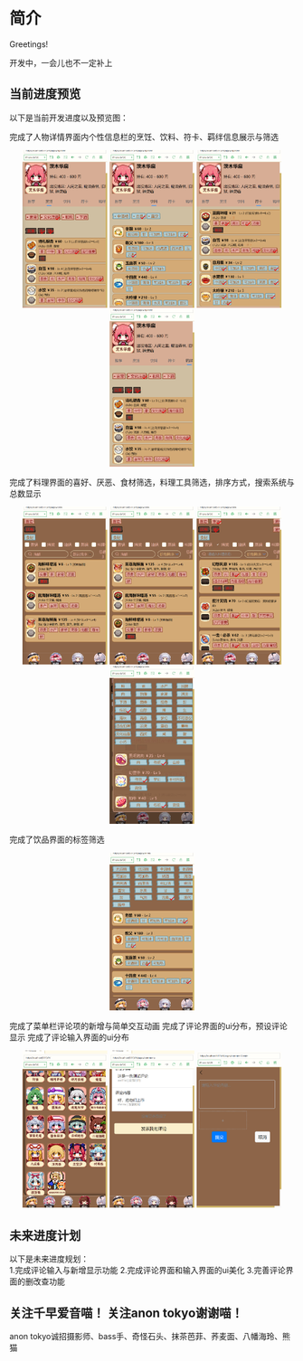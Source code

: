 # 简介

Greetings!

开发中，一会儿也不一定补上

## 当前进度预览

以下是当前开发进度以及预览图：  

完成了人物详情界面内个性信息栏的烹饪、饮料、符卡、羁绊信息展示与筛选    
<p align="center">
  <img src="./info/update_514_npc1.png" width="150">
  <img src="./info/update_514_npc2.png" width="150">
  <img src="./info/update_514_npc3.png" width="150">
  <img src="./info/update_514_npc4.png" width="150">
</p>  

完成了料理界面的喜好、厌恶、食材筛选，料理工具筛选，排序方式，搜索系统与总数显示    
<p align="center">
  <img src="./info/update_514_cook1.png" width="150">
  <img src="./info/update_514_cook2.png" width="150">
  <img src="./info/update_514_cook3.png" width="150">
  <img src="./info/update_514_cook4.png" width="150">
</p>  

完成了饮品界面的标签筛选    
<p align="center">
  <img src="./info/update_514_drink.png" width="150">
</p>  

完成了菜单栏评论项的新增与简单交互动画
完成了评论界面的ui分布，预设评论显示
完成了评论输入界面的ui分布
<p align="center">
  <img src="./info/update_514_comment1.png" width="150">
  <img src="./info/update_514_comment2.png" width="150">
  <img src="./info/update_514_comment3.png" width="150">
</p>  


## 未来进度计划  

以下是未来进度规划：  
1.完成评论输入与新增显示功能
2.完成评论界面和输入界面的ui美化
3.完善评论界面的删改查功能



## 关注千早爱音喵！ 关注anon tokyo谢谢喵！
anon tokyo诚招摄影师、bass手、奇怪石头、抹茶芭菲、荞麦面、八幡海玲、熊猫


